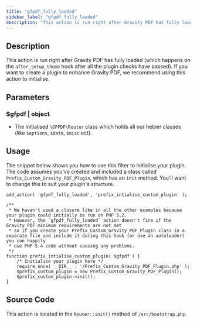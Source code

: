 ```yaml
---
title: "gfpdf_fully_loaded"
sidebar_label: "gfpdf_fully_loaded"
description: "This action is run right after Gravity PDF has fully loaded (which happens on the after_setup_theme hook)."
---
```


## Description 

This action is run right after Gravity PDF has fully loaded (which happens on the `after_setup_theme` hook after all the plugin checks have passed). If you want to create a plugin to enhance Gravity PDF, we recommend using this action to initialise. 

## Parameters 

### $gfpdf | object
*  The initialised `\GFPDF\Router` class which holds all our helper classes (like `$options`, `$data`, `$misc` ect). 

## Usage 

The snippet below shows you how to use this filter to initialise your plugin. The code assumes you've created and included a class called `Prefix_Custom_Gravity_PDF_Plugin`, which has an `init` method. You'll want to change this to suit your plugin's structure.

```
add_action( 'gfpdf_fully_loaded', 'prefix_intialise_custom_plugin' );

/**
 * We haven't used a closure like in all the other examples because your plugin could initially be run on PHP 5.2.
 * However, the `gfpdf_fully_loaded` action doesn't fire if the Gravity PDF minimum requirements are not met
 * so if you create your Prefix_Custom_Gravity_PDF_Plugin class in a separate file and include it during this hook (or use an autoloader) you can happily
 * use PHP 5.4 code without causing any problems.
 */
function prefix_intialise_custom_plugin( $gfpdf ) {
	/* Initialise your plugin here */
	require_once( __DIR__ . '/Prefix_Custom_Gravity_PDF_Plugin.php' );
	$prefix_custom_plugin = new Prefix_Custom_Gravity_PDF_Plugin();
	$prefix_custom_plugin->init();
}
```

## Source Code 

This action is located in the `Router::init()` method of `/src/bootstrap.php`.
